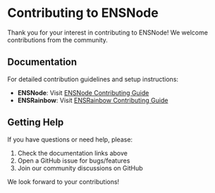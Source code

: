 # Contributing to ENSNode

Thank you for your interest in contributing to ENSNode! We welcome contributions from the community.

## Documentation

For detailed contribution guidelines and setup instructions:

- **ENSNode**: Visit [ENSNode Contributing Guide](https://ensnode.io/ensnode/contributing)
- **ENSRainbow**: Visit [ENSRainbow Contributing Guide](https://ensnode.io/ensrainbow/contributing)

## Getting Help

If you have questions or need help, please:

1. Check the documentation links above
2. Open a GitHub issue for bugs/features
3. Join our community discussions on GitHub

We look forward to your contributions!
